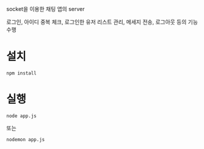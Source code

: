 socket을 이용한 채팅 앱의 server

로그인, 아이디 중복 체크, 로그인한 유저 리스트 관리, 메세지 전송, 로그아웃 등의 기능 수행

# 설치

```
npm install
```

# 실행

```
node app.js
```

또는

```
nodemon app.js
```